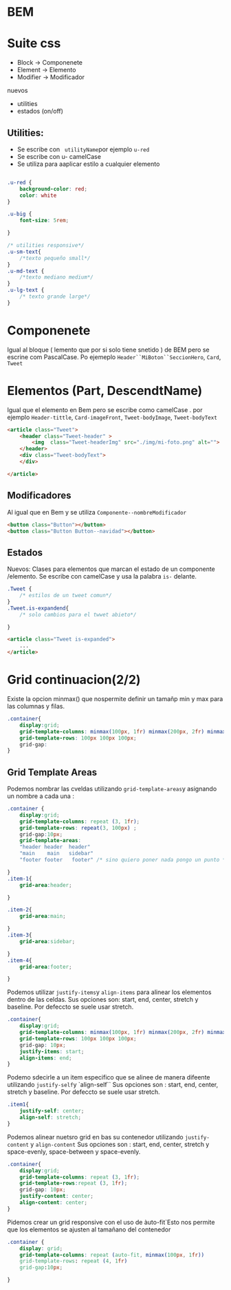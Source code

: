 # BEM

# Suite css

- Block -> Componenete
- Element -> Elemento
- Modifier -> Modificador

nuevos
- utilities
- estados (on/off)

## Utilities:

- Se escribe con ` utilityName`por ejemplo  `u-red` 
- Se escribe con u- camelCase
- Se utiliza para aaplicar estilo a cualquier elemento 

```css

.u-red {
    background-color: red;
    color: white
}

.u-big {
    font-size: 5rem;

}

/* utilities responsive*/
.u-sm-text{
    /*texto pequeño small*/
}
.u-md-text {
    /*texto mediano medium*/
}
.u-lg-text {
    /* texto grande large*/
}
```

# Componenete 

Igual al bloque ( lemento que por si solo tiene snetido ) de BEM pero se escrine com PascalCase. Po ejemeplo `Header``MiBoton``SeccionHero`, `Card`, `Tweet`

# Elementos (Part, DescendtName)
 
 Igual que el elemento en Bem pero se escribe como camelCase . por ejemplo `Header-tittle`, `Card-imageFront`, `Tweet-bodyImage`, `Tweet-bodyText`

```html
<article class="Tweet">
    <header class="Tweet-header" >
        <img  class="Tweet-headerImg" src="./img/mi-foto.png" alt="">
    </header>
    <div class="Tweet-bodyText">
    </div>

</article>
```

## Modificadores 
Al igual que en Bem y se utiliza `Componente--nombreModificador`

```html
<button class="Button"></button>
<button class="Button Button--navidad"></button>
```

## Estados
Nuevos: Clases para elementos que marcan el estado de un componente /elemento. Se escribe con camelCase y usa la palabra `is-` delante.

```css
.Tweet {
    /* estilos de un tweet comun*/
}
.Tweet.is-expandend{
    /* solo cambios para el twwet abieto*/

}
```

```html
<article class="Tweet is-expanded">
    ...
</article>

```



# Grid continuacion(2/2)

Existe la opcion minmax() que nospermite definir un tamañp min y max para las columnas y filas.

```css
.container{
    display:grid;
    grid-template-columns: minmax(100px, 1fr) minmax(200px, 2fr) minmax(100px, 1fr);
    grid-template-rows: 100px 100px 100px;
    grid-gap:
}

```

## Grid Template Areas

Podemos nombrar las cveldas utilizando `grid-template-areas`y asignando un nombre a cada una :

```css
.container {
    display:grid;
    grid-template-columns: repeat (3, 1fr);
    grid-template-rows: repeat(3, 100px) ;
    grid-gap:10px;
    grid-template-areas:
    "header header  header"
    "main    main   sidebar"  
    "footer footer   footer" /* sino quiero poner nada pongo un punto */

}
.item-1{
    grid-area:header;

}

.item-2{
    grid-area:main;

}
.item-3{
    grid-area:sidebar;

}
.item-4{
    grid-area:footer;

}
```

Podemos utilizar `justify-items`y `align-items` para alinear los elementos dentro de las celdas. Sus opciones son: start, end, center, stretch y baseline. Por defeccto se suele usar stretch.

```css
.container{
    display:grid;
    grid-template-columns: minmax(100px, 1fr) minmax(200px, 2fr) minmax(100px, 1fr);
    grid-template-rows: 100px 100px 100px;
    grid-gap: 10px;
    justify-items: start;
    align-items: end;
}

```

Podemo sdecirle a un item especifico que se alinee de manera difeente utilizando `justify-self`y `align-self``
Sus opciones son : start, end, center, stretch y baseline. Por defeccto se suele usar stretch.

```css
.item1{
    justify-self: center;
    align-self: stretch;
}

````

Podemos alinear nuetsro grid en bas  su contenedor utilizando  `justify-content` y `align-content`
Sus opciones son : start, end, center, stretch y space-evenly, space-between y space-evenly.


```css
.container{
    display:grid;
    grid-template-columns: repeat (3, 1fr);
    grid-template-rows:repeat (3, 1fr);
    grid-gap: 10px;
    justify-content: center;
    align-content: center;
}

```
Pidemos crear un grid responsive con el uso de àuto-fit`Esto nos permite que los elementos se ajusten al tamañano del contenedor 

```css
.container {
    display: grid;
    grid-template-columns: repeat (auto-fit, minmax(100px, 1fr))
    grid-template-rows: repeat (4, 1fr)
    grid-gap:10px;

}
